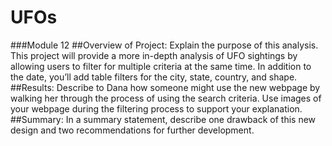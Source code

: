 # UFOs
###Module 12
##Overview of Project: Explain the purpose of this analysis.
This project will provide a more in-depth analysis of UFO sightings by allowing users to filter for multiple criteria at the same time. In addition to the date, you’ll add table filters for the city, state, country, and shape.
##Results: Describe to Dana how someone might use the new webpage by walking her through the process of using the search criteria. Use images of your webpage during the filtering process to support your explanation.
##Summary: In a summary statement, describe one drawback of this new design and two recommendations for further development.
